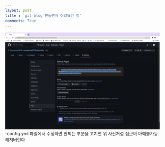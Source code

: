 ```yaml
---
layout: post
title : 'git blog 만들면서 어려웠던 점'
comments: True
---
```


<img src="/public/config.png">
-config.yml 파일에서 수정하면 안되는 부분을 고치면 위 사진처럼 접근이 아예불가능해져버린다